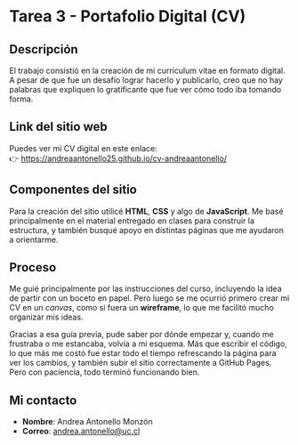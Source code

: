 # Tarea 3 - Portafolio Digital (CV)

## Descripción

El trabajo consistió en la creación de mi currículum vitae en formato digital. A pesar de que fue un desafío lograr hacerlo y publicarlo, creo que no hay palabras que expliquen lo gratificante que fue ver cómo todo iba tomando forma.

## Link del sitio web

Puedes ver mi CV digital en este enlace:  
👉 https://andreaantonello25.github.io/cv-andreaantonello/

## Componentes del sitio

Para la creación del sitio utilicé **HTML**, **CSS** y algo de **JavaScript**. Me basé principalmente en el material entregado en clases para construir la estructura, y también busqué apoyo en distintas páginas que me ayudaron a orientarme.

## Proceso

Me guié principalmente por las instrucciones del curso, incluyendo la idea de partir con un boceto en papel. Pero luego se me ocurrió primero crear mi CV en un *canvas*, como si fuera un **wireframe**, lo que me facilitó mucho organizar mis ideas.

Gracias a esa guía previa, pude saber por dónde empezar y, cuando me frustraba o me estancaba, volvía a mi esquema. Más que escribir el código, lo que más me costó fue estar todo el tiempo refrescando la página para ver los cambios, y también subir el sitio correctamente a GitHub Pages. Pero con paciencia, todo terminó funcionando bien.

## Mi contacto

- **Nombre**: Andrea Antonello Monzón  
- **Correo**: andrea.antonello@uc.cl


